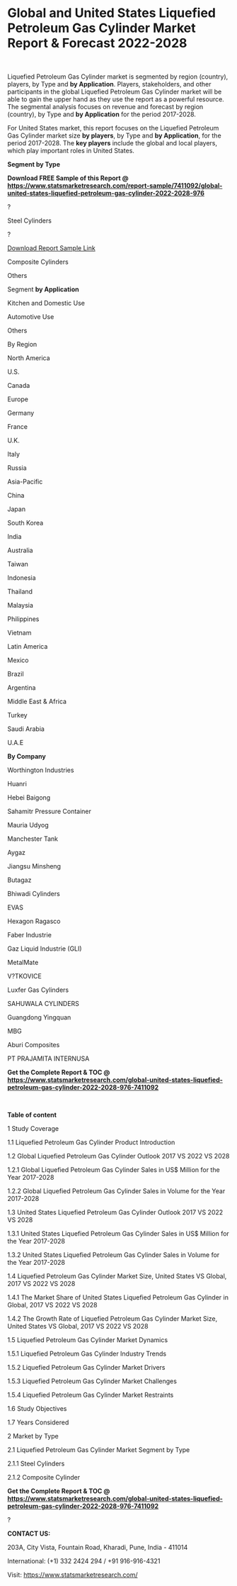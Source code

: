 <h1>Global and United States Liquefied Petroleum Gas Cylinder Market Report & Forecast 2022-2028</h1><br/><p>Liquefied Petroleum Gas Cylinder market is segmented by region (country), players, by Type and <strong>by Application</strong>. Players, stakeholders, and other participants in the global Liquefied Petroleum Gas Cylinder market will be able to gain the upper hand as they use the report as a powerful resource. The segmental analysis focuses on revenue and forecast by region (country), by Type and <strong>by Application</strong> for the period 2017-2028.</p>
 
 
 
 <p>For United States market, this report focuses on the Liquefied Petroleum Gas Cylinder market size <strong>by players</strong>, by Type and <strong>by Application</strong>, for the period 2017-2028. The <strong>key players</strong> include the global and local players, which play important roles in United States.</p>
 
 
 
 <p><strong>Segment by Type</strong></p>
 
 
 
 <div><b>Download FREE Sample of this Report @ <a href="https://www.statsmarketresearch.com/download-free-sample/7411092/global-united-states-liquefied-petroleum-gas-cylinder-2022-2028-976">https://www.statsmarketresearch.com/report-sample/7411092/global-united-states-liquefied-petroleum-gas-cylinder-2022-2028-976</a></b></div>
 
 
 
 <p>? </p>
 
 
 
 <p>Steel Cylinders</p>
 
 
 
 <p>? </p>
 
 
 
 <p><a href="https://www.statsmarketresearch.com/download-free-sample/7411092/global-united-states-liquefied-petroleum-gas-cylinder-2022-2028-976">Download Report Sample Link</a></p>
 
 
 
 <p>Composite Cylinders</p>
 
 
 
 <p>Others</p>
 
 
 
 <p>Segment <strong>by Application</strong></p>
 
 
 
 <p>Kitchen and Domestic Use</p>
 
 
 
 <p>Automotive Use</p>
 
 
 
 <p>Others</p>
 
 
 
 <p>By Region</p>
 
 
 
 <p>North America</p>
 
 
 
 <p>U.S.</p>
 
 
 
 <p>Canada</p>
 
 
 
 <p>Europe</p>
 
 
 
 <p>Germany</p>
 
 
 
 <p>France</p>
 
 
 
 <p>U.K.</p>
 
 
 
 <p>Italy</p>
 
 
 
 <p>Russia</p>
 
 
 
 <p>Asia-Pacific</p>
 
 
 
 <p>China</p>
 
 
 
 <p>Japan</p>
 
 
 
 <p>South Korea</p>
 
 
 
 <p>India</p>
 
 
 
 <p>Australia</p>
 
 
 
 <p>Taiwan</p>
 
 
 
 <p>Indonesia</p>
 
 
 
 <p>Thailand</p>
 
 
 
 <p>Malaysia</p>
 
 
 
 <p>Philippines</p>
 
 
 
 <p>Vietnam</p>
 
 
 
 <p>Latin America</p>
 
 
 
 <p>Mexico</p>
 
 
 
 <p>Brazil</p>
 
 
 
 <p>Argentina</p>
 
 
 
 <p>Middle East & Africa</p>
 
 
 
 <p>Turkey</p>
 
 
 
 <p>Saudi Arabia</p>
 
 
 
 <p>U.A.E</p>
 
 
 
 <p><strong>By Company</strong></p>
 
 
 
 <p>Worthington Industries</p>
 
 
 
 <p>Huanri</p>
 
 
 
 <p>Hebei Baigong</p>
 
 
 
 <p>Sahamitr Pressure Container</p>
 
 
 
 <p>Mauria Udyog</p>
 
 
 
 <p>Manchester Tank</p>
 
 
 
 <p>Aygaz</p>
 
 
 
 <p>Jiangsu Minsheng</p>
 
 
 
 <p>Butagaz</p>
 
 
 
 <p>Bhiwadi Cylinders</p>
 
 
 
 <p>EVAS</p>
 
 
 
 <p>Hexagon Ragasco</p>
 
 
 
 <p>Faber Industrie</p>
 
 
 
 <p>Gaz Liquid Industrie (GLI)</p>
 
 
 
 <p>MetalMate</p>
 
 
 
 <p>V?TKOVICE</p>
 
 
 
 <p>Luxfer Gas Cylinders</p>
 
 
 
 <p>SAHUWALA CYLINDERS</p>
 
 
 
 <p>Guangdong Yingquan</p>
 
 
 
 <p>MBG</p>
 
 
 
 <p>Aburi Composites</p>
 
 
 
 <p>PT PRAJAMITA INTERNUSA</p>
 
 
 
 <div><b>Get the Complete Report & TOC @ <a href="https://www.statsmarketresearch.com/global-united-states-liquefied-petroleum-gas-cylinder-2022-2028-976-7411092">https://www.statsmarketresearch.com/global-united-states-liquefied-petroleum-gas-cylinder-2022-2028-976-7411092</a></b></div>
 
 
 
 <p><br />
 
 <b>Table of content</b></p>
 
 
 
 <p>1 Study Coverage<br />
 
 1.1 Liquefied Petroleum Gas Cylinder Product Introduction<br />
 
 1.2 Global Liquefied Petroleum Gas Cylinder Outlook 2017 VS 2022 VS 2028<br />
 
 1.2.1 Global Liquefied Petroleum Gas Cylinder Sales in US$ Million for the Year 2017-2028<br />
 
 1.2.2 Global Liquefied Petroleum Gas Cylinder Sales in Volume for the Year 2017-2028<br />
 
 1.3 United States Liquefied Petroleum Gas Cylinder Outlook 2017 VS 2022 VS 2028<br />
 
 1.3.1 United States Liquefied Petroleum Gas Cylinder Sales in US$ Million for the Year 2017-2028<br />
 
 1.3.2 United States Liquefied Petroleum Gas Cylinder Sales in Volume for the Year 2017-2028<br />
 
 1.4 Liquefied Petroleum Gas Cylinder Market Size, United States VS Global, 2017 VS 2022 VS 2028<br />
 
 1.4.1 The Market Share of United States Liquefied Petroleum Gas Cylinder in Global, 2017 VS 2022 VS 2028<br />
 
 1.4.2 The Growth Rate of Liquefied Petroleum Gas Cylinder Market Size, United States VS Global, 2017 VS 2022 VS 2028<br />
 
 1.5 Liquefied Petroleum Gas Cylinder Market Dynamics<br />
 
 1.5.1 Liquefied Petroleum Gas Cylinder Industry Trends<br />
 
 1.5.2 Liquefied Petroleum Gas Cylinder Market Drivers<br />
 
 1.5.3 Liquefied Petroleum Gas Cylinder Market Challenges<br />
 
 1.5.4 Liquefied Petroleum Gas Cylinder Market Restraints<br />
 
 1.6 Study Objectives<br />
 
 1.7 Years Considered<br />
 
 2 Market by Type<br />
 
 2.1 Liquefied Petroleum Gas Cylinder Market Segment by Type<br />
 
 2.1.1 Steel Cylinders<br />
 
 2.1.2 Composite Cylinder</p>
 
 
 
 <div><b>Get the Complete Report & TOC @ <a href="https://www.statsmarketresearch.com/global-united-states-liquefied-petroleum-gas-cylinder-2022-2028-976-7411092">https://www.statsmarketresearch.com/global-united-states-liquefied-petroleum-gas-cylinder-2022-2028-976-7411092</a></b></div>
 
 
 
 <p>? </p>
 
 
 
 <p><b>CONTACT US:</b><br />
 
 203A, City Vista, Fountain Road, Kharadi, Pune, India - 411014<br />
 
 International: (+1) 332 2424 294 / +91 916-916-4321<br />
 
 Visit: <a href="https://www.statsmarketresearch.com/">https://www.statsmarketresearch.com/</a></p>
